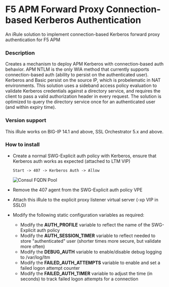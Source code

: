 # F5 APM Forward Proxy Connection-based Kerberos Authentication
An iRule solution to implement connection-based Kerberos forward proxy authentication for F5 APM

### Description
Creates a mechanism to deploy APM Kerberos with connection-based auth behavior. APM NTLM is the only WIA method that currently supports connection-based auth (ability to persist on the authenticated user). Kerberos and Basic persist on the source IP, which is probelematic in NAT environments. This solution uses a sideband access policy evaluation to validate Kerberos credentials against a directory service, and requires the client to pass a valid authorization header in every request. The solution is optimized to query the directory service once for an authenticated user (and within expiry time).

### Version support
This iRule works on BIG-IP 14.1 and above, SSL Orchestrator 5.x and above.

### How to install
- Create a normal SWG-Explicit auth policy with Kerberos, ensure that Kerberos auth works as expected (attached to LTM VIP)

  `Start -> 407 -> Kerberos Auth -> Allow`
  
  ![Consul FQDN Pool](images/consul-fqdn-01.png)

- Remove the 407 agent from the SWG-Explicit auth policy VPE

- Attach this iRule to the explicit proxy listener virtual server (-xp VIP in SSLO)

- Modify the following static configuration variables as required:
  - Modify the **AUTH_PROFILE** variable to reflect the name of the SWG-Explicit auth policy
  - Modify the **AUTH_SESSION_TIMER** variable to reflect needed to store "authenticated" user (shorter times more secure, but validate more often)
  - Modify the **DEBUG_AUTH** variable to enable/disable debug logging to /var/log/ltm
  - Modify the **FAILED_AUTH_ATTEMPTS** variable to enable and set a failed logon attempt counter
  - Modify the **FAILED_AUTH_TIMER** variable to adjust the time (in seconds) to track failed logon attempts for a connection
